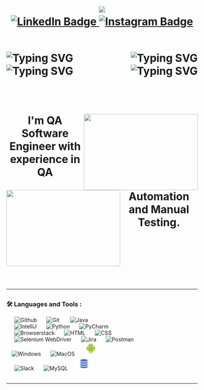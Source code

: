 <h1 align="center">
  <img src="https://media.giphy.com/media/RbDKaczqWovIugyJmW/giphy.gif" width="700" align="centre"/>
  <div id="badges">
  <a href="https://www.linkedin.com/in/alex-stoika/">
    <img src="https://img.shields.io/badge/LinkedIn-blue?style=for-the-badge&logo=linkedin&logoColor=white" alt="LinkedIn Badge"/>
  </a>
  <a href="https://www.instagram.com/alexstoikaaa?igsh=MmVlMjlkMTBhMg==">
    <img src="https://img.shields.io/badge/Instagram-red?style=for-the-badge&logo=instagram&logoColor=white" alt="Instagram Badge"/>
  </a>
 </div>
 <br>
  <div name="href">

<a  href="https://git.io/typing-svg"><img src="https://readme-typing-svg.herokuapp.com?font=Fira+Code&pause=1000&random=false&width=435&lines=Hello+World" alt="Typing SVG" align="left" /></a>
<a href="https://git.io/typing-svg"><img src="https://readme-typing-svg.herokuapp.com?font=Fira+Code&size=30&pause=1000&color=F79100&random=false&width=435&lines=Welcome+to+my+GitHub" alt="Typing SVG" align="right" /></a>
 <a href="https://git.io/typing-svg"><img src="https://readme-typing-svg.herokuapp.com?font=Fira+Code&size=30&pause=1000&color=F75656&random=false&width=435&lines=I'm+glad+to+see+you%2C" alt="Typing SVG" align="left" /></a>
<a href="https://git.io/typing-svg"><img src="https://readme-typing-svg.herokuapp.com?font=Fira+Code&size=30&pause=1000&color=DD0CF7&random=false&width=435&lines=I'm+Alex"  alt="Typing SVG" align="right" /></a>
</div>
<br>
<br>
<br>
<br>

<div>
  <img src="https://media.giphy.com/media/L1R1tvI9svkIWwpVYr/giphy.gif" width="300" height="200" align="right"/>
  <img src="https://media.giphy.com/media/2IudUHdI075HL02Pkk/giphy.gif" width="300" height="200" align="left"/>
  <p>I'm QA Software Engineer with experience in <br>
     QA Automation and Manual Testing.</p>
 </div>
<br> 
<br>
<br>

---

   
### :hammer_and_wrench: Languages and Tools :   
&ensp;&emsp;<img src="https://cdn.jsdelivr.net/gh/devicons/devicon/icons/github/github-original-wordmark.svg" title="Github" width="35"/>
&ensp;&emsp;<img alt="Git" width="35px" style="padding-right:10px;" src="https://cdn.jsdelivr.net/gh/devicons/devicon/icons/git/git-original.svg" title="Git" />
&ensp;&ensp;<img src="https://camo.githubusercontent.com/a790e8e5e2b7edcf9ef24e2cbccb1802f4fedb001a6f66a17cad37f57ba85b15/68747470733a2f2f6564656e742e6769746875622e696f2f537570657254696e7949636f6e732f696d616765732f7376672f6a6176612e737667" title="Java" width="48"/><br>
&ensp;&emsp;<img src="https://upload.wikimedia.org/wikipedia/commons/9/9c/IntelliJ_IDEA_Icon.svg" title="IntelliJ" width="30"/>
&ensp;&emsp;<img src="https://cdn.jsdelivr.net/gh/devicons/devicon/icons/python/python-original-wordmark.svg" title="Python" width="35"/> 
&ensp;&emsp;<img src="https://blog.jetbrains.com/wp-content/uploads/2019/01/pycharm_icon.svg" title="Pycharm" width="35" alt="PyCharm"/> <br>
&ensp;&emsp;<img src="https://d2h1nbmw1jjnl.cloudfront.net/company_directory_entries/company_logos/000/000/328/original/bstack_2x.png?1582638320" title="Browserstack" width="35"/>
&ensp;&emsp;<img src="https://cdn.jsdelivr.net/gh/devicons/devicon/icons/html5/html5-original-wordmark.svg" title="HTML" width="35"/> 
&ensp;&emsp;<img src="https://cdn.jsdelivr.net/gh/devicons/devicon/icons/css3/css3-original-wordmark.svg" title="CSS" width="35"/><br>
&ensp;&emsp;<img src="https://cdn.jsdelivr.net/gh/devicons/devicon/icons/selenium/selenium-original.svg" title="Selenium WebDriver" width="30"/> 
&ensp;&emsp;<img src="https://cdn.jsdelivr.net/gh/devicons/devicon/icons/jira/jira-plain-wordmark.svg" title="Jira" width="35"/> 
&ensp;&emsp;<img src="https://res.cloudinary.com/postman/image/upload/t_team_logo/v1629869194/team/2893aede23f01bfcbd2319326bc96a6ed0524eba759745ed6d73405a3a8b67a8" title="Postman" width="34" /><br>
&ensp;&ensp;<img src="https://camo.githubusercontent.com/b85ed21c6f62093d8886b6b1015b8ddb03009cf25ddebe58b882360cb96c5c26/68747470733a2f2f6564656e742e6769746875622e696f2f537570657254696e7949636f6e732f696d616765732f7376672f77696e646f77732e737667" title="Windows" width="35"/>
&ensp;&emsp;<img src="https://camo.githubusercontent.com/242404e7933ffa6a744979946bcfb06d8bd659957697c34a6351585c1dba707a/68747470733a2f2f6564656e742e6769746875622e696f2f537570657254696e7949636f6e732f696d616765732f7376672f6d61636f732e737667" title="MacOS" width="40"/>
&ensp;&emsp;<img src="https://github.com/devicons/devicon/blob/master/icons/android/android-original-wordmark.svg" title="Android" alt="Android" width="35"/><br>
&ensp;&emsp;<img src="https://cdn.jsdelivr.net/gh/devicons/devicon/icons/slack/slack-original.svg" title="Slack" width="32"/>
&ensp;&emsp;<img src="https://cdn.jsdelivr.net/gh/devicons/devicon/icons/mysql/mysql-plain-wordmark.svg" title="MySQL" width="35"/>
&ensp;&emsp;<img src="https://raw.githubusercontent.com/github/explore/80688e429a7d4ef2fca1e82350fe8e3517d3494d/topics/sql/sql.png" title="SQL" width="35"/>
<br>
<br>

---




 




